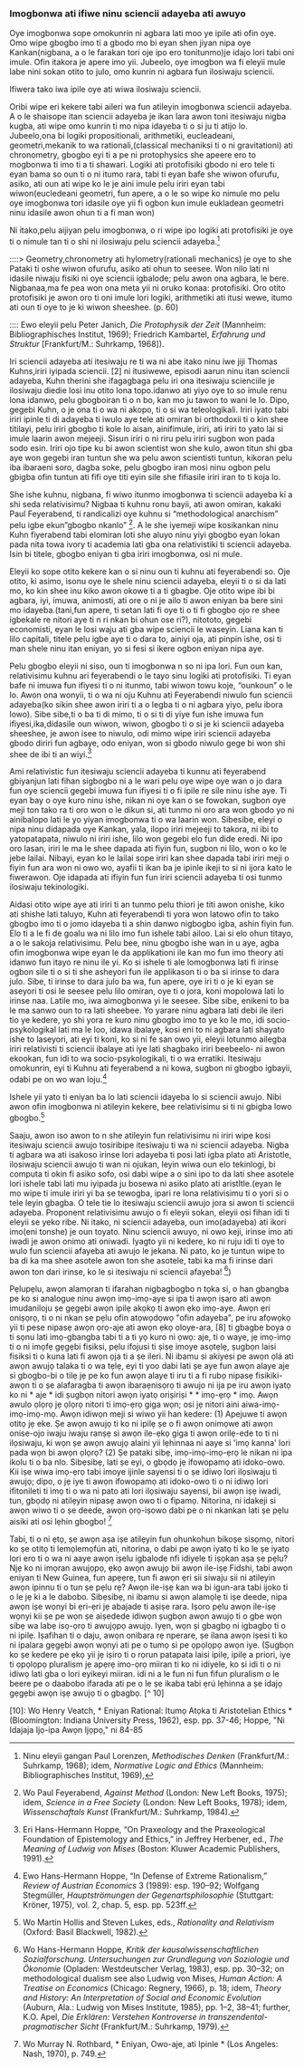 ### Imogbonwa ati ifiwe ninu sciencii adayeba ati awuyo


Oye imogbonwa sope omokunrin ni agbara lati moo ye ipile ati ofin oye. Omo wipe gbogbo imo ti a gbodo mo bi eyan shen jiyan nipa oye Kankan(nigbana, a o le farakan tori oje ipo ero tonitunmo)je idajo lori tabi oni imule. Ofin itakora je apere imo yii. Jubeelo, oye imogbon wa fi eleyii mule labe nini sokan otito to julo, omo kunrin ni agbara fun ilosiwaju sciencii.

Ifiwera tako iwa ipile oye ati wiwa ilosiwaju sciencii.

Oribi wipe eri kekere tabi aileri wa fun atileyin imogbonwa sciencii adayeba. A o le shaisope itan sciencii adayeba je ikan lara awon toni itesiwaju nigba kugba, ati wipe omo kunrin ti mo nipa idayeba ti o si ju ti atijo lo. Jubeelo,ona bi logiki propositionali, arithmetiki, eucleadeani, geometri,mekanik to wa rationali,(classical mechaniksi ti o ni gravitationi) ati chronometry, gbogbo eyi ti a pe ni protophysics she apeere ero to mogbonwa ti imo ti a ti shawari. Logiki ati protofisiki gbodo ni ero tele ti eyan bama so oun ti o ni itumo rara, tabi ti eyan bafe she wiwon ofurufu, asiko, ati oun ati wipe ko le je aini imule pelu iriri eyan tabi wiwon(eucledeani geometri, fun apere, a o le so wipe ko nimule mo pelu oye imogbonwa tori idasile oye yii fi ogbon kun imule eukladean geometri ninu idasile awon ohun ti a fi man won)

Ni itako,pelu aijiyan pelu imogbonwa, o ri wipe ipo logiki ati protofisiki je oye ti o nimule tan ti o shi ni ilosiwaju pelu sciencii adayeba.[^1]

[^1]: Ninu eleyii gangan Paul Lorenzen, *Methodisches Denken* (Frankfurt/M.: Suhrkamp, 1968); idem, *Normative Logic and Ethics* (Mannheim: Bibliographisches Institut, 1969),

::::> Geometry,chronometry ati hylometry(rationali mechanics) je oye to she Pataki ti oshe wiwon ofurufu, asiko ati ohun to seesee. Won nilo lati ni idasile niwaju fisiki ni oye sciencii igbalode; pelu awon ona agbara, le bere. Nigbanaa,ma fe pea won ona meta yii ni oruko konaa: protofisiki. Oro otito protofisiki je awon oro ti oni imule lori logiki, arithmetiki ati itusi wewe, itumo ati oun ti oye to je ki wiwon sheeshee. (p. 60)

:::: Ewo eleyii pelu Peter Janich, *Die Protophysik der Zeit* (Mannheim: Bibliographisches Institut, 1969); Friedrich Kambartel, *Erfahrung und Struktur* [Frankfurt/M.: Suhrkamp, 1968]).

Iri sciencii adayeba ati itesiwaju re ti wa ni abe itako ninu iwe jiji Thomas Kuhns,iriri iyipada sciencii. [2] ni itusiwewe, episodi aarun ninu itan sciencii adayeba, Kuhn therini she ifagagbaga pelu iri ona itesiwaju scienciile je ilosiwaju diedie losi inu otito lona topo.idanwo ati yiyo oye to so imule renu lona idanwo, pelu gbogboiran ti o n bo, kan mo ju tawon to wani le lo. Dipo, gegebi Kuhn, o je ona ti o wa ni akopo, ti o si wa teleologikali. Iriri iyato tabi iriri ipinle ti di adayeba ti iwulo aye tele ati omiran bi orthodoxii ti o kin shee titilayi, pelu iriri gbogbo ti kole lo aisan, ainifimule, iriri, ati iriri to yato lai si imule laarin awon mejeeji. Sisun iriri o ni riru pelu iriri sugbon won pada sodo esin. Iriri ojo tipe ku bi awon scientist won she kulo, awon titun shi gba aye won gegebi iran tuntun she wa pelu awon scientisti tuntun, kikoran pelu iba ibaraeni soro, dagba soke, pelu gbogbo iran mosi ninu ogbon pelu gbigba ofin tuntun ati fifi oye titi eyin sile she fifiasile iriri iran to ti koja lo.

[^2]: Chicago: University of Chicago Press, 1970; also Imre Lakatos and Alan Musgrave, eds., *Criticism and the Growth of Knowledge* (Cambridge: Cambridge University Press, 1970).

She ishe kuhnu, nigbana, fi wiwo itunmo imogbonwa ti sciencii adayeba ki a shi seda relativisimu? Nigbaa ti kuhnu ronu bayii, ati awon omiran, kakaki Paul Feyerabend, ti randicalizi oye kuhnu si “methodological anarchism” pelu igbe ekun”gbogbo nkanlo” [^3]. A le she iyemeji wipe kosikankan ninu Kuhn fiyerabend tabi elomiran loti she aluyo ninu yiyi gbogbo eyan lokan pada nita towa ivory ti academia lati gba ona relativistiki ti sciencii adayeba. Isin bi titele, gbogbo eniyan ti gba iriri imogbonwa, osi ni mule.

[^3]: Wo Paul Feyerabend, *Against Method* (London: New Left Books, 1975); idem, *Science in a Free Society* (London: New Left Books, 1978); idem, *Wissenschaftals Kunst* (Frankfurt/M.: Suhrkamp, 1984).

Eleyii ko sope otito kekere kan o si ninu oun ti kuhnu ati feyerabendi so. Oje otito, ki asimo, isonu oye le shele ninu sciencii adayeba, eleyii ti o si da lati mo, ko kin shee inu kiko awon okowe ti a ti gbagbe. Oje otito wipe ibi bi agbara, iyi, imuwa, animosti, ati ore o ni je ailo ti awon eniyan ba bere sini mo idayeba.(tani,fun apere, ti setan lati fi oye ti o ti fi gbogbo ojo re shee igbekale re nitori aye ti n ri nkan bi ohun ose ri?), nitototo, gegebi economisti, eyan le losi waju ati gba wipe sciencii le waseyin. Liana kan ti lilo capitali, titele pelu igbe aye ti o dara to, ainiyi oja, ati pinpin ishe, osi ti man shele ninu itan eniyan, yo si fesi si ikere ogbon eniyan nipa aye.

Pelu gbogbo eleyii ni siso, oun ti imogbonwa n so ni ipa lori. Fun oun kan, relativisimu kuhnu ari feyerabendi o le tayo sinu logiki ati protofisiki. Ti eyan bafe ni imuwa fun ifiyesi ti o ni itunmo, tabi wiwon towu koje, “ounkoun” o le lo. Awon ona wonyii, ti o wa ni oju Kuhnu ati Feyerabendi niwulo fun sciencii adayeba(ko sikin shee awon iriri ti a o legba ti o ni agbara yiyo, pelu ibora lowo). Sibe sibe,ti o ba ti di mimo, ti o si ti di yiye fun ishe imuwa fun ifiyesi,ika,didasile oun wiwon, wiwon, gbogbo ti o si je ki sciencii adayeba sheeshee, je awon isee to niwulo, odi mimo wipe iriri sciencii adayeba gbodo diriri fun agbaye, odo eniyan, won si gbodo niwulo gege bi won shi shee de ibi ti an wiyi.[^4]

[^4]: Eri Hans-Hermann Hoppe, “On Praxeology and the Praxeological Foundation of Epistemology and Ethics,” in Jeffrey Herbener, ed., *The Meaning of Ludwig von Mises* (Boston: Kluwer Academic Publishers, 1991).

Ami relativistic fun itesiwaju sciencii adayeba ti kunnu ati feyerabend gbiyanjun lati fihan sigbogbo ni a le wari pelu oye wipe oye wan o jo dara fun oye sciencii gegebi imuwa fun ifiyesi ti o fi ipile re sile ninu ishe aye. Ti eyan bay o oye kuro ninu ishe, nikan ni oye kan o se fowokan, sugbon oye meji ton tako ra ti oro won o le dikun si, ati tunmo ni oro ara won gbodo yo ni ainibalopo lati le yo yiyan imogbonwa ti o wa laarin won. Sibesibe, eleyi o nipa ninu didapada oye Kankan, yala, ilopo iriri mejeeji to takora, ni ibi to yatopatapata, niwulo ni iriri ishe, lilo won gegebi elo fun dide eredi. Ni ipo oro lasan, iriri le ma le shee dapada ati fiyin fun, sugbon ni lilo, won o ko le jebe lailai. Nibayi, eyan ko le lailai sope iriri kan shee dapada tabi iriri meji o fiyin fun ara won ni owo wo, ayafii ti ikan ba je ipinle ikeji to si ni ijora kato le fiwerawon. Oje idapada ati ifiyin fun fun iriri sciencii adayeba ti osi tunmo ilosiwaju tekinologiki.

Aidasi otito wipe aye ati iriri ti an tunmo pelu thiori je titi awon onishe, kiko ati shishe lati taluyo, Kuhn ati feyerabendi ti yora won latowo ofin to tako gbogbo imo ti o jomo idayeba ti a shin danwo nigbogbo igba, ashin fiyin fun. Elo ti a le fi de goalu wa ni lilo imo fun ishele tabi ailoo. Lai si elo ohun titayo, a o le sakoja relativisimu. Pelu bee, ninu gbogbo ishe wan in u aye, agba ofin imogbonwa wipe eyan le da applikationi ile kan mo fun imo theory ati idanwo fun itayo re ninu ile yi. Ko si ishele ti ale lomogbonwa lati fi irinse ogbon sile ti o si ti she asheyori fun ile applikason ti o ba si irinse to dara julo. Sibe, ti irinse to dara julo ba wa, fun apere, oye iri ti o je ki eyan se aseyori ti osi le seesee pelu lilo omiran, oye ti o jora, koni mopolowa lati lo irinse naa. Latile mo, iwa aimogbonwa yi le seesee. Sibe sibe, enikeni to ba le ma sanwo oun to ra lati sheebee. Yo yarare ninu agbara lati debi ile ileri tio ye kedere, yo shi yora re kuro ninu gbogbo imo to ye ko le mo, idi socio-psykologikal lati ma le loo, idawa ibalaye, kosi eni to ni agbara lati shayato ishe to laseyori, ati eyi ti koni, ko si ni fe san owo yii, eleyii lotunmo ailegba iriri relativisti ti sciencii ibalaye ati iye lati shagbako iriri beebeelo- ni awon ekookan, fun idi to wa socio-psykologikali, ti o wa erratiki. Itesiwaju omokunrin, eyi ti Kuhnu ati feyerabend a ni kowa, sugbon ni gbogbo igbayii, odabi pe on wo wan loju.[^5]

[^5]: Ewo Hans-Hermann Hoppe, “In Defense of Extreme Rationalism,” *Review of Austrian Economics* 3 (1989): esp. 190–92; Wolfgang Stegmüller, *Hauptströmungen der Gegenartsphilosophie* (Stuttgart: Kröner, 1975), vol. 2, chap. 5, esp. pp. 523ff.

Ishele yii yato ti eniyan ba lo lati sciencii idayeba lo si sciencii awujo. Nibi awon ofin imogbonwa ni atileyin kekere, bee relativisimu si ti ni gbigba lowo gbogbo.[^6]

[^6]: Wo Martin Hollis and Steven Lukes, eds., *Rationality and Relativism* (Oxford: Basil Blackwell, 1982).

Saaju, awon iso awon to n she atileyin fun relativisimu ni iriri wipe kosi itesiwaju sciencii awujo tosiribipe itesiwaju ti wa ni sciencii adayeba. Nigba ti agbara wa ati isakoso irinse lori adayeba ti posi lati igba plato ati Aristotle, ilosiwaju sciencii awujo ti wan ni ojukan, leyin wiwa oun elo tekinlogi, bi computa ti okin fi asiko sofo, osi dabi wipe a o sini ipo to da lati shee asotele lori ishele tabi lati mu iyipada ju bosewa ni asiko plato ati aristltle.(eyan le mo wipe ti imule iriri yi ba se tewogba, ipari re lona relativisimu ti o yori si o tele leyin gbagba. O tele tie lo itesiwaju sciencii awujo jora si awon ti sciencii adayeba. Proponent relativisimu awujo o fi eleyii sokan, eleyii osi fihan idi ti eleyii se yeko ribe. Ni itako, ni sciencii adayeba, oun imo(adayeba) ati ikori imo(eni tonshe) je oun toyato. Ninu sciencii awuyo, ni owo keji, irinse imo ati iwadi je awon onimo ati oniwadi. Iyagto yii ni kedere, ko ni ruju idi ti oye to wulo fun sciencii afayeba ati awujo le jekana. Ni pato, ko je tuntun wipe to ba di ka ma shee asotele awon ton she asotele, tabi ka ma fi irinse dari awon ton dari irinse, ko le si itesiwaju ni sciencii afayeba! [^7])

[^7]: Wo Hans-Hermann Hoppe, *Kritik der kausalwissenschaftlichen Sozialforschung. Untersuchungen zur Grundlegung von Soziologie und Ökonomie* (Opladen: Westdeutscher Verlag, 1983), esp. pp. 30–32; on methodological dualism see also Ludwig von Mises, *Human Action: A Treatise on Economics* (Chicago: Regnery, 1966), p. 18; idem, *Theory and History: An Interpretation of Social and Economic Evolution* (Auburn, Ala.: Ludwig von Mises Institute, 1985), pp. 1–2, 38–41; further, K.O. Apel, *Die Erklären: Verstehen Kontroverse in transzendental-pragmatischer Sicht* (Frankfurt/M.: Suhrkamp, 1979).

Pẹlupẹlu, awọn alamọran ti ifarahan nigbagbogbo n tọka si, o han gbangba pe ko si analogue ninu awọn imọ-imọ-aye si ipa ti awọn iṣaro ati awọn imudaniloju ṣe gẹgẹbi awọn ipilẹ akọkọ ti awọn ẹkọ imọ-aye. Awọn ẹri oniṣọrọ, ti o ni nkan ṣe pẹlu ofin atọwọdọwọ "ofin adayeba", pe iru afọwọkọ yii ti pese nipasẹ awọn ọrọ-aje ati awọn ẹkọ oloye-ara, [8] ti gbagbe boya o ti sọnu lati imọ-gbangba tabi ti a ti yọ kuro ni ọwọ: aje, ti o waye, jẹ imọ-ìmọ ti o ni imọfẹ gẹgẹbi fisiksi, pẹlu ifojusi ti ṣiṣẹ imoye asọtẹlẹ, ṣugbọn laisi fisiksi ti o kuna lati fi awọn ọja ti a ṣe ileri. Ni ibamu si akiyesi pe awọn ọlá ati awọn awujọ talaka ti o wa tẹlẹ, eyi ti yoo dabi lati ṣe aye fun awọn alaye aje si gbogbo-bi o tilẹ jẹ pe ko fun awọn alaye ti iru ti a fi rubọ nipasẹ fisikiki-awọn ti o ṣe alafaragba ti awọn ibaraẹnisọrọ ti awujo ni ija pe iru awọn iyatọ ko ni * aje * idi ṣugbọn nitori awọn iyatọ oriṣiriṣi * * imọ-ẹrọ * imọ. Awọn awulo ọlọrọ jẹ ọlọrọ nitori ti imọ-ẹrọ giga wọn; osi jẹ nitori aini aiwa-imọ-imọ-imọ-mọ. Awọn idiwọn meji si wiwo yii han kedere: (1) Apejuwe ti awọn otitọ jẹ eke. Ṣe awọn awujọ ti ko ni ipilẹ ṣe o fi awọn onimọwe ati awọn onise-ojo iwaju iwaju ranṣẹ si awọn ile-ẹkọ giga ti awọn orilẹ-ede to ti ni ilọsiwaju, ki wọn ṣe awọn awujọ alaini yii lẹhinnaa ni aaye si 'ìmọ kanna' lori pada wọn bi awọn ọlọrọ? (2) Ṣe pataki sibẹ, imọ-imọ-imọ-ẹrọ le nikan ni ipa ikolu ti o ba nlo. Sibẹsibẹ, lati ṣe eyi, o gbọdọ jẹ ifowopamọ ati idoko-owo. Kii iṣe wiwa imọ-ẹrọ tabi imoye ijinle sayensi ti o ṣe idiwọ lori ilọsiwaju ti awujọ; dipo, o jẹ iye ti awọn ifowopamọ ati idoko-owo ti o ni idiwọ lori ifitonileti ti ìmọ ti o wa ni pato ati lori ilọsiwaju sayensi, bii awọn iṣẹ iwadi, tun, gbọdọ ni atilẹyin nipasẹ awọn owo ti o fipamọ. Nitorina, ni idakeji si awọn wiwo ti o ṣe deede, awọn ọrọ-iṣowo dabi pe o ni nkankan lati ṣe pẹlu aisiki ati osi lẹhin gbogbo!  [^9]

[^8]: Wo Mises, * Ile-iwe ati Itan *, pp. 44ff

[^9]: Wo Murray N. Rothbard, * Eniyan, Owo-aje, ati Ipinle * (Los Angeles: Nash, 1970), p. 749.

Tabi, ti o ni ẹtọ, ṣe awọn aṣa iṣe atilẹyin fun ohunkohun bikoṣe sisọmọ, nitori ko ṣe otitọ ti lemọlemọfún ati, nitorina, o dabi pe awọn iyatọ ti ko le ṣe iyatọ lori ero ti o wa ni aaye awọn iṣelu igbalode nfi idiyele ti iṣọkan aṣa ṣe pẹlu? Njẹ ko ni imọran awujọpọ, ẹkọ awọn awujọ bii awọn ile-iṣẹ Fidshi, tabi awọn eniyan ti New Guinea, fun apẹẹrẹ, tun fi awọn ẹri sii siwaju sii ni atilẹyin awọn ipinnu ti o tun ṣe pẹlu rẹ? Awọn ile-iṣẹ kan wa bi igun-ara tabi ijoko ti o le jẹ ki a le dabobo. Sibẹsibẹ, ni ibamu si awọn alamọlẹ ti iṣe deede, nipa awọn iṣe wọnyi bi ẹri-ẹri jẹ abajade ti aṣiṣe rara. Iṣoro pẹlu awọn ile-iṣẹ wọnyi kii ṣe pe wọn ṣe aiṣedede idiwọn ṣugbọn awọn awujọ ti o gbe wọn sibẹ wa labẹ isọ-ọrọ ti awujọpọ awujọ. Iyẹn, wọn ṣi gbagbọ ni igbagbọ ti o ni ipilẹ. Iṣafihan ti o daju, awọn onibara rẹ nperare, ṣe ilana awọn iṣesi ti ko ni ipalara gẹgẹbi awọn wọnyi ati pe o tumọ si pe ọpọlọpọ awọn iye. (Ṣugbọn ko ṣe kedere pe ẹkọ yii jẹ iṣiro ti o rọrun patapata laisi ipilẹ, ipilẹ a priori, iye ti ọpọlọpọ pluralism jẹ apẹrẹ imo-ọrọ miiran ti ko ni idiyele, ko si idi ti o ni idiwọ lati gba o lori eyikeyi miiran. idi ni a le fun ni fun fifun pluralism o le beere pe o daabobo ifarada ati pe o le ṣe ikaba tabi ẹrú lẹhinna a ṣe idajọ gẹgẹbi awọn iṣẹ awujọ ti o gbagbọ. [^ 10]

[10]: Wo Henry Veatch, * Eniyan Rational: Itumọ Atọka ti Aristotelian Ethics * (Bloomington: Indiana University Press, 1962), esp. pp. 37-46; Hoppe, "Ni Idajaja Ijọ-ipa Awọn Ijọpọ," ni 84-85

